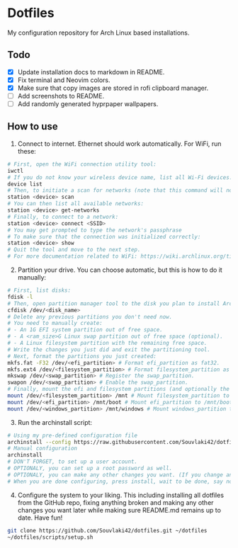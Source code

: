 # Dotfiles
My configuration repository for Arch Linux based installations.

## Todo
- [x] Update installation docs to markdown in README.
- [x] Fix terminal and Neovim colors.
- [X] Make sure that copy images are stored in rofi clipboard manager.
- [ ] Add screenshots to README.
- [ ] Add randomly generated hyprpaper wallpapers.

## How to use
1. Connect to internet.
Ethernet should work automatically.
For WiFi, run these:
```bash
# First, open the WiFi connection utility tool:
iwctl
# If you do not know your wireless device name, list all Wi-Fi devices:
device list
# Then, to initiate a scan for networks (note that this command will not output anything):
station <device> scan
# You can then list all available networks:
station <device> get-networks
# Finally, to connect to a network:
station <device> connect <SSID>
# You may get prompted to type the network's passphrase
# To make sure that the connection was initialized correctly:
station <device> show
# Quit the tool and move to the next step.
# For more documentation related to WiFi: https://wiki.archlinux.org/title/iwd.
```
2. Partition your drive.
You can choose automatic, but this is how to do it manually:
```bash
# First, list disks:
fdisk -l
# Then, open partition manager tool to the disk you plan to install Arch Linux to:
cfdisk /dev/<disk_name>
# Delete any previous partitions you don't need now.
# You need to manually create:
# - An 1G EFI system partition out of free space.
# - A <ram_size>G Linux swap partition out of free space (optional).
# - A Linux filesystem partition with the remaining free space.
# Write the changes you just did and exit the partitioning tool.
# Next, format the partitions you just created:
mkfs.fat -F32 /dev/<efi_partition> # Format efi_partition as fat32.
mkfs.ext4 /dev/<filesystem_partition> # Format filesystem_partition as ext4. 
mkswap /dev/<swap_partition> # Register the swap_partition.
swapon /dev/<swap_partition> # Enable the swap_partition.
# Finally, mount the efi and filesystem partitions (and optionally the windows one):
mount /dev/<filesystem_partition> /mnt # Mount filesystem_partition to /mnt.
mount /dev/<efi_partition> /mnt/boot # Mount efi_partition to /mnt/boot.
mount /dev/<windows_partition> /mnt/windows # Mount windows_partition to /mnt/windows.
```
3. Run the archinstall script:
```bash
# Using my pre-defined configuration file
archinstall --config https://raw.githubusercontent.com/Souvlaki42/dotfiles/main/assets/user_configuration.json
# Manual configuration
archinstall
# DON'T FORGET, to set up a user account.
# OPTIONALY, you can set up a root password as well.
# OPTIONALY, you can make any other changes you want. (If you change anything else, please save new user configuration to /mnt/root or somewhere else)
# When you are done configuring, press install, wait to be done, say no to chroot, reboot and move to the next and final step.
```
4. Configure the system to your liking.
This including installing all dotfiles from the GitHub repo, fixing anything broken and making any other changes you want later while making sure README.md remains up to date. Have fun!
```bash
git clone https://github.com/Souvlaki42/dotfiles.git ~/dotfiles
~/dotfiles/scripts/setup.sh
```
